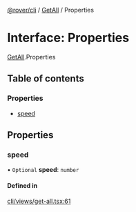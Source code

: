 [@rover/cli](../README.md) / [GetAll](../modules/GetAll.md) / Properties

# Interface: Properties

[GetAll](../modules/GetAll.md).Properties

## Table of contents

### Properties

- [speed](GetAll.Properties.md#speed)

## Properties

### speed

• `Optional` **speed**: `number`

#### Defined in

[cli/views/get-all.tsx:61](https://github.com/kasperisager/rover/blob/dc1c8cc/cli/views/get-all.tsx#L61)
